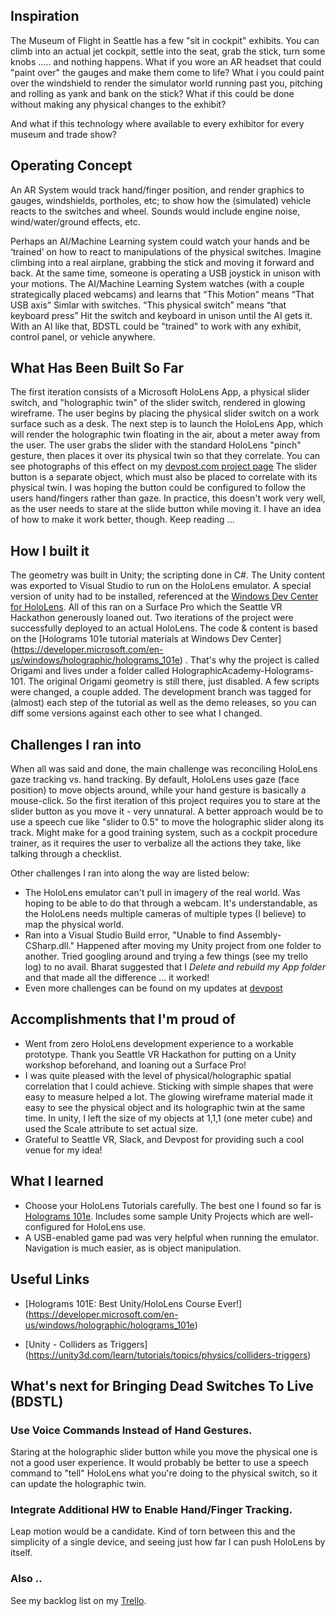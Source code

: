 ## Inspiration
The Museum of Flight in Seattle has a few "sit in cockpit" exhibits. You can climb into an actual jet cockpit, settle into the seat, grab the stick, turn some knobs ..... and nothing happens.  What if you wore an AR headset that could "paint over" the gauges and make them come to life?  What i you could paint over the windshield to render the simulator world running past you, pitching and rolling as yank and bank on the stick?  What if this could be done without making any physical changes to the exhibit?

And what if this technology where available to every exhibitor for every museum and trade show?

## Operating Concept
An AR System would track hand/finger position, and render graphics to gauges, windshields, portholes, etc; to show how the (simulated) vehicle reacts to the switches and wheel. Sounds would include engine noise, wind/water/ground effects, etc.

Perhaps an AI/Machine Learning system could watch your hands and be ‘trained’ on how to react to manipulations of the physical switches.  Imagine climbing into a real airplane, grabbing the stick and moving it forward and back.  At the same time, someone is operating a USB joystick in unison with your motions.  The AI/Machine Learning System watches (with a couple strategically placed webcams) and learns that “This Motion” means “That USB axis”  Simlar with switches.  “This physical switch” means “that keyboard press”  Hit the switch and keyboard in unison until the AI gets it.  With an AI like that, BDSTL could be "trained" to work with any exhibit, control panel, or vehicle anywhere.

## What Has Been Built So Far
The first iteration consists of a Microsoft HoloLens App, a physical slider switch, and "holographic twin" of the slider switch, rendered in glowing wireframe.  The user begins by placing the physical slider switch on a work surface such as a desk.  The next step is to launch the HoloLens App, which will render the holographic twin floating in the air, about a meter away from the user. The user grabs the slider with the standard HoloLens "pinch" gesture, then places it over its physical twin so that they correlate. You can see photographs of this effect on my [devpost.com project page](http://devpost.com/software/bringing-dead-switches-to-live-bdstl) The slider button is a separate object, which must also be placed to correlate with its physical twin.  I was hoping the button could be configured to follow the users hand/fingers rather than gaze. In practice, this doesn't work very well, as the user needs to stare at the slide button while moving it. I have an idea of how to make it work better, though.  Keep reading ...


## How I built it
The geometry was built in Unity; the scripting done in C#.  The Unity content was  exported to Visual Studio to run on the HoloLens emulator. A special version of unity had to be installed, referenced at the [Windows Dev Center for HoloLens](https://developer.microsoft.com/en-us/windows/holographic/install_the_tools). All of this ran on a Surface Pro which the Seattle VR Hackathon generously loaned out. Two iterations of the project were successfully  deployed to an actual HoloLens. The code & content is based  on the [Holograms 101e tutorial materials at Windows Dev Center] (https://developer.microsoft.com/en-us/windows/holographic/holograms_101e) . That's why the project is called Origami and lives under a folder called HolographicAcademy-Holograms-101.  The original Origami geometry is still there, just disabled.  A few scripts were changed, a couple added.  The development branch was tagged for (almost) each step of the tutorial as well as the demo releases, so you can diff some versions against each other to see what I changed. 


## Challenges I ran into
When all was said and done, the main challenge was reconciling HoloLens gaze tracking vs. hand tracking. By default, HoloLens uses gaze (face position) to move objects around, while your hand gesture is basically a mouse-click. So the first iteration of this project requires you to stare at the slider button as you move it - very unnatural.  A better approach would be to use a speech cue like "slider to 0.5" to move the holographic slider along its track. Might make for a good training system, such as a cockpit procedure trainer, as it requires the user to verbalize all the actions they take, like talking through a checklist.

Other challenges I ran into along the way are listed below:
- The HoloLens emulator can't pull in imagery of the real world. Was hoping to be able to do that through a webcam.  It's understandable, as the HoloLens needs multiple cameras of multiple types (I believe) to map the physical world.
- Ran into a Visual Studio Build error, "Unable to find Assembly-CSharp.dll." Happened after moving my Unity project from one folder to another. Tried googling around and trying a few things (see my trello log) to no avail.  Bharat suggested that I *Delete and rebuild my App folder* and that made all the difference ... it worked!
- Even more challenges can be found on my updates at [devpost](http://devpost.com/software/bringing-dead-switches-to-live-bdstl#updates)

## Accomplishments that I'm proud of
- Went from zero HoloLens development experience to a workable prototype. Thank you Seattle VR Hackathon for putting on a Unity workshop beforehand, and loaning out a Surface Pro!
- I was quite pleased with the level of physical/holographic spatial correlation that I could achieve. Sticking with simple shapes that were easy to measure helped a lot.  The glowing wireframe material made it easy to see the physical object and its holographic twin at the same time. In unity, I left the size of my objects at 1,1,1 (one meter cube) and used the Scale attribute to set actual size.
- Grateful to Seattle VR, Slack, and Devpost for providing such a cool venue for my idea!

## What I learned
- Choose your HoloLens Tutorials carefully. The best one I found so far is [Holograms 101e](https://developer.microsoft.com/en-us/windows/holographic/holograms_101e). Includes some sample Unity Projects which are well-configured for HoloLens use.
- A USB-enabled game pad was very helpful when running the emulator.  Navigation is much easier, as is object manipulation.

## Useful Links 
- [Holograms 101E: Best Unity/HoloLens Course Ever!] (https://developer.microsoft.com/en-us/windows/holographic/holograms_101e)

- [Unity - Colliders as Triggers] (https://unity3d.com/learn/tutorials/topics/physics/colliders-triggers)

## What's next for Bringing Dead Switches To Live (BDSTL)

### Use Voice Commands Instead of Hand Gestures.
Staring at the holographic slider button while you move the physical one is not a good user experience.  It would probably be better to use a speech command to "tell" HoloLens what you're doing to the physical switch, so it can update the holographic twin.

### Integrate Additional HW to Enable Hand/Finger Tracking.
Leap motion would be a candidate.  Kind of torn between this and the simplicity of a single device, and seeing just how far I can push HoloLens by itself.

### Also .. 
See my backlog list on my [Trello](https://trello.com/b/QwxWMQT6/bring-dead-switches-to-life).
